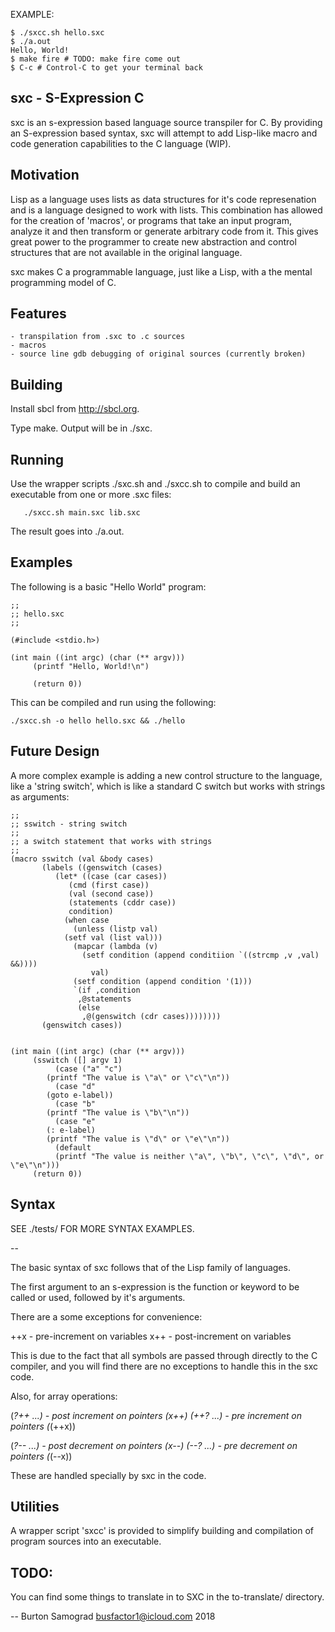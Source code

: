 EXAMPLE:

    $ ./sxcc.sh hello.sxc
    $ ./a.out            
    Hello, World!
    $ make fire # TODO: make fire come out
    $ C-c # Control-C to get your terminal back

sxc - S-Expression C
--------------------

sxc is an s-expression based language source transpiler for C.  By
providing an S-expression based syntax, sxc will attempt to add 
Lisp-like macro and code generation capabilities to the C language (WIP).

Motivation
----------

Lisp as a language uses lists as data structures for it's code
represenation and is a language designed to work with lists.  This
combination has allowed for the creation of 'macros', or programs that
take an input program, analyze it and then transform or generate
arbitrary code from it.  This gives great power to the programmer to
create new abstraction and control structures that are not available
in the original language.

sxc makes C a programmable language, just like a Lisp, with a the
mental programming model of C.

Features
--------

    - transpilation from .sxc to .c sources
    - macros
    - source line gdb debugging of original sources (currently broken)


Building
--------

Install sbcl from http://sbcl.org.

Type make.  Output will be in ./sxc.

Running
-------

Use the wrapper scripts ./sxc.sh and ./sxcc.sh to compile and build an
executable from one or more .sxc files:

	   ./sxcc.sh main.sxc lib.sxc

The result goes into ./a.out.

Examples
--------

The following is a basic "Hello World" program:

    ;;
    ;; hello.sxc
    ;;
    
    (#include <stdio.h>)
    
    (int main ((int argc) (char (** argv)))
         (printf "Hello, World!\n")
    
         (return 0))

This can be compiled and run using the following:

    ./sxcc.sh -o hello hello.sxc && ./hello

Future Design
--

A more complex example is adding a new control structure to the
language, like a 'string switch', which is like a standard C switch
but works with strings as arguments:

    ;;
    ;; sswitch - string switch
    ;;
    ;; a switch statement that works with strings
    ;;
    (macro sswitch (val &body cases)
           (labels ((genswitch (cases)
    		  (let* ((case (car cases))
    			 (cmd (first case))
    			 (val (second case))
    			 (statements (cddr case))
    			 condition)
    		    (when case
    		      (unless (listp val)
    			(setf val (list val)))
    		      (mapcar (lambda (v)
    				(setf condition (append conditiion `((strcmp ,v ,val) &&))))
    			      val)
    		      (setf condition (append condition '(1)))
    		      `(if ,condition
    			   ,@statements
    			   (else
    			    ,@(genswitch (cdr cases))))))))
           (genswitch cases))
    		     
    
    (int main ((int argc) (char (** argv)))
         (sswitch ([] argv 1)
    	      (case ("a" "c")
    		(printf "The value is \"a\" or \"c\"\n"))
    	      (case "d"
    		(goto e-label))
    	      (case "b"
    		(printf "The value is \"b\"\n"))
    	      (case "e"
    		(: e-label)
    		(printf "The value is \"d\" or \"e\"\n"))
    	      (default 
    		  (printf "The value is neither \"a\", \"b\", \"c\", \"d\", or \"e\"\n")))
         (return 0))

Syntax
------

SEE ./tests/ FOR MORE SYNTAX EXAMPLES.

--

The basic syntax of sxc follows that of the Lisp family of languages.

The first argument to an s-expression is the function or keyword to be
called or used, followed by it's arguments.

There are a some exceptions for convenience:

++x   	        - pre-increment on variables
x++   	        - post-increment on variables 

This is due to the fact that all symbols are passed through directly
to the C compiler, and you will find there are no exceptions to handle
this in the sxc code.

Also, for array operations:

(*?++ ...)	- post increment on pointers (*x++)
(++?* ...)	- pre increment on pointers (*(++x))

(*?-- ...)	- post decrement on pointers (*x--)
(--?* ...)	- pre decrement on pointers (*(--x))

These are handled specially by sxc in the code.

Utilities
---------

A wrapper script 'sxcc' is provided to simplify building and
compilation of program sources into an executable.

TODO:
--

You can find some things to translate in to SXC in the to-translate/ directory.

--
Burton Samograd
busfactor1@icloud.com
2018

